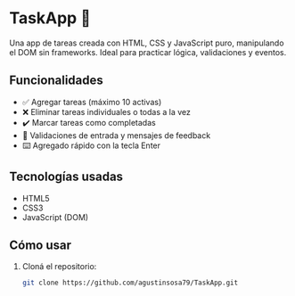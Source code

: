 # TaskApp 📝

Una app de tareas creada con HTML, CSS y JavaScript puro, manipulando el DOM sin frameworks. Ideal para practicar lógica, validaciones y eventos.

## Funcionalidades

- ✅ Agregar tareas (máximo 10 activas)
- ❌ Eliminar tareas individuales o todas a la vez
- ✔️ Marcar tareas como completadas
- 🔄 Validaciones de entrada y mensajes de feedback
- ⌨️ Agregado rápido con la tecla Enter

## Tecnologías usadas

- HTML5
- CSS3
- JavaScript (DOM)

## Cómo usar

1. Cloná el repositorio:
   ```bash
   git clone https://github.com/agustinsosa79/TaskApp.git

